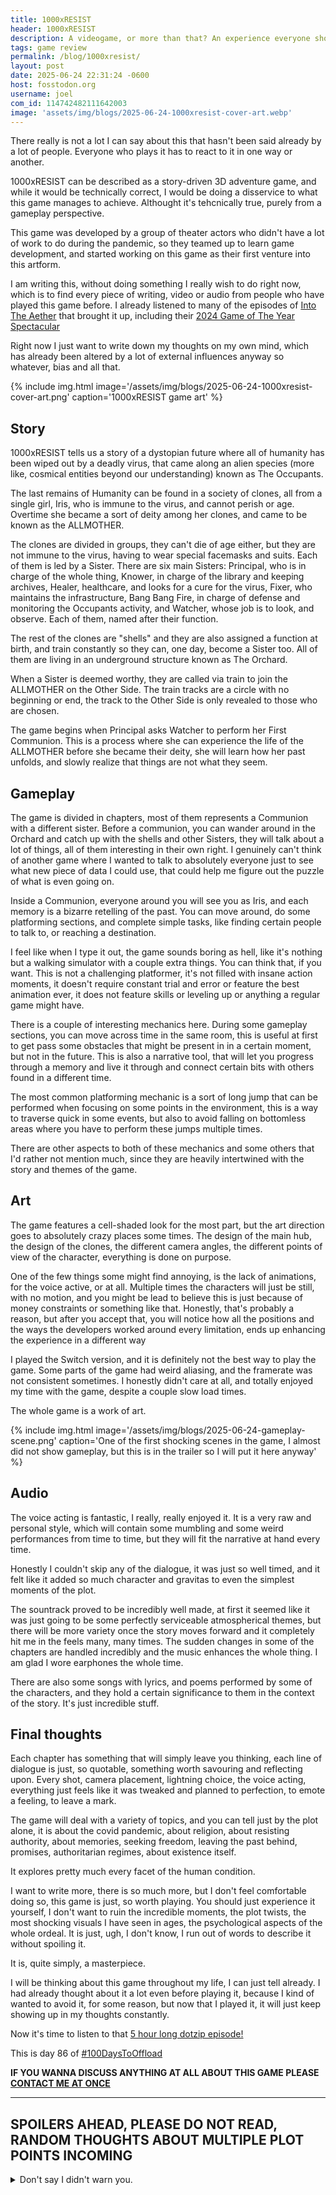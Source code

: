 ```yaml
---
title: 1000xRESIST
header: 1000xRESIST
description: A videogame, or more than that? An experience everyone should have at some point, in my honest opinion. One of the best indie games of last year, and one of the most incredible experiences I've had in this artform.
tags: game review
permalink: /blog/1000xresist/
layout: post
date: 2025-06-24 22:31:24 -0600
host: fosstodon.org
username: joel
com_id: 114742482111642003
image: 'assets/img/blogs/2025-06-24-1000xresist-cover-art.webp'
---
```


There really is not a lot I can say about this that hasn't been said already by a lot of people. Everyone who plays it has to react to it in one way or another.

1000xRESIST can be described as a story-driven 3D adventure game, and while it would be technically correct, I would be doing a disservice to what this game manages to achieve. Althought it's tehcnically true, purely from a gameplay perspective.

This game was developed by a group of theater actors who didn't have a lot of work to do during the pandemic, so they teamed up to learn game development, and started working on this game as their first venture into this artform.

I am writing this, without doing something I really wish to do right now, which is to find every piece of writing, video or audio from people who have played this game before. I already listened to many of the episodes of [Into The Aether](https://intothecast.online) that brought it up, including their [2024 Game of The Year Spectacular](https://intothecast.transistor.fm/episodes/the-2024-game-of-the-year-spectacular) 

Right now I just want to write down my thoughts on my own mind, which has already been altered by a lot of external influences anyway so whatever, bias and all that.

{% include img.html image='/assets/img/blogs/2025-06-24-1000xresist-cover-art.png' caption='1000xRESIST game art' %}

## Story

1000xRESIST tells us a story of a dystopian future where all of humanity has been wiped out by a deadly virus, that came along an alien species (more like, cosmical entities beyond our understanding) known as The Occupants.

The last remains of Humanity can be found in a society of clones, all from a single girl, Iris, who is immune to the virus, and cannot perish or age. Overtime she became a sort of deity among her clones, and came to be known as the ALLMOTHER.

The clones are divided in groups, they can't die of age either, but they are not immune to the virus, having to wear special facemasks and suits. Each of them is led by a Sister. There are six main Sisters: Principal, who is in charge of the whole thing, Knower, in charge of the library and keeping archives, Healer, healthcare, and looks for a cure for the virus, Fixer, who maintains the infrastructure, Bang Bang Fire, in charge of defense and monitoring the Occupants activity, and Watcher, whose job is to look, and observe. Each of them, named after their function.

The rest of the clones are "shells" and they are also assigned a function at birth, and train constantly so they can, one day, become a Sister too. All of them are living in an underground structure known as The Orchard.

When a Sister is deemed worthy, they are called via train to join the ALLMOTHER on the Other Side. The train tracks are a circle with no beginning or end, the track to the Other Side is only revealed to those who are chosen.

The game begins when Principal asks Watcher to perform her First Communion. This is a process where she can experience the life of the ALLMOTHER before she became their deity, she will learn how her past unfolds, and slowly realize that things are not what they seem.

## Gameplay


The game is divided in chapters, most of them represents a Communion with a different sister. Before a communion, you can wander around in the Orchard and catch up with the shells and other Sisters, they will talk about a lot of things, all of them interesting in their own right. I genuinely can't think of another game where I wanted to talk to absolutely everyone just to see what new piece of data I could use, that could help me figure out the puzzle of what is even going on.

Inside a Communion, everyone around you will see you as Iris, and each memory is a bizarre retelling of the past. You can move around, do some platforming sections, and complete simple tasks, like finding certain people to talk to, or reaching a destination.

I feel like when I type it out, the game sounds boring as hell, like it's nothing but a walking simulator with a couple extra things. You can think that, if you want. This is not a challenging platformer, it's not filled with insane action moments, it doesn't require constant trial and error or feature the best animation ever, it does not feature skills or leveling up or anything a regular game might have.

There is a couple of interesting mechanics here. During some gameplay sections, you can move across time in the same room, this is useful at first to get pass some obstacles that might be present in in a certain moment, but not in the future. This is also a narrative tool, that will let you progress through a memory and live it through and connect certain bits with others found in a different time.

The most common platforming mechanic is a sort of long jump that can be performed when focusing on some points in the environment, this is a way to traverse quick in some events, but also to avoid falling on bottomless areas where you have to perform these jumps multiple times.

There are other aspects to both of these mechanics and some others that I'd rather not mention much, since they are heavily intertwined with the story and themes of the game.

## Art

The game features a cell-shaded look for the most part, but the art direction goes to absolutely crazy places some times. The design of the main hub, the design of the clones, the different camera angles, the different points of view of the character, everything is done on purpose.

One of the few things some might find annoying, is the lack of animations, for the voice active, or at all. Multiple times the characters will just be still, with no motion, and you might be lead to believe this is just because of money constraints or something like that. Honestly, that's probably a reason, but after you accept that, you will notice how all the positions and the ways the developers worked around every limitation, ends up enhancing the experience in a different way

I played the Switch version, and it is definitely not the best way to play the game. Some parts of the game had weird aliasing, and the framerate was not consistent sometimes. I honestly didn't care at all, and totally enjoyed my time with the game, despite a couple slow load times.

The whole game is a work of art.

{% include img.html image='/assets/img/blogs/2025-06-24-gameplay-scene.png' caption='One of the first shocking scenes in the game, I almost did not show gameplay, but this is in the trailer so I will put it here anyway' %}

## Audio

The voice acting is fantastic, I really, really enjoyed it. It is a very raw and personal style, which will contain some mumbling and some weird performances from time to time, but they will fit the narrative at hand every time.

Honestly I couldn't skip any of the dialogue, it was just so well timed, and it felt like it added so much character and gravitas to even the simplest moments of the plot.

The sountrack proved to be incredibly well made, at first it seemed like it was just going to be some perfectly serviceable atmospherical themes, but there will be more variety once the story moves forward and it completely hit me in the feels many, many times. The sudden changes in some of the chapters are handled incredibly and the music enhances the whole thing. I am glad I wore earphones the whole time.

There are also some songs with lyrics, and poems performed by some of the characters, and they hold a certain significance to them in the context of the story. It's just incredible stuff.


## Final thoughts

Each chapter has something that will simply leave you thinking, each line of dialogue is just, so quotable, something worth savouring and reflecting upon. Every shot, camera placement, lightning choice, the voice acting, everything just feels like it was tweaked and planned to perfection, to emote a feeling, to leave a mark. 

The game will deal with a variety of topics, and you can tell just by the plot alone, it is about the covid pandemic, about religion, about resisting authority, about memories, seeking freedom, leaving the past behind, promises, authoritarian regimes, about existence itself.

It explores pretty much every facet of the human condition.

I want to write more, there is so much more, but I don't feel comfortable doing so, this game is just, so worth playing. You should just experience it yourself, I don't want to ruin the incredible moments, the plot twists, the most shocking visuals I have seen in ages, the psychological aspects of the whole ordeal. It is just, ugh, I don't know, I run out of words to describe it without spoiling it.

It is, quite simply, a masterpiece.

I will be thinking about this game throughout my life, I can just tell already. I had already thought about it a lot even before playing it, because I kind of wanted to avoid it, for some reason, but now that I played it, it will just keep showing up in my thoughts constantly.

Now it's time to listen to that [5 hour long dotzip episode!](https://share.transistor.fm/s/9180106a)

This is day 86 of [#100DaysToOffload](https://100daystooffload.com)

**IF YOU WANNA DISCUSS ANYTHING AT ALL ABOUT THIS GAME PLEASE [CONTACT ME AT ONCE](/contact)**

***

## SPOILERS AHEAD, PLEASE DO NOT READ, RANDOM THOUGHTS ABOUT MULTIPLE PLOT POINTS INCOMING

<details markdown=1>
<summary>
Don't say I didn't warn you. 
</summary>

There will be spoilers from now on, because I need to talk about stuff. These are just random thoughts about random things I am thinking about, so yeah, there you go.

Watcher is such an interesting character, but, it turns out, you are actually living her memories, of her First Communion, while you are actually someone else entirely? It's a memory within a memory, and it is all for the sake of achieving true freedom. Also, the reveal that she had actually dont 800+ communions all for the sake of overloading the Source was insane and it makes me wonder if there are signs of that throughout the game.

Principal/Youngest's story completely broke me though, going through all of that and being completely misunderstood. I really feel for her. That shot where she is just looking at the stars on the fake night sky of the Orchard, while she's saying *"I try to do everything right, to be loved..."* is absolutely gut-wrenching.

The Occupants are not that bad, but the language and the way they communicate is simply deadly for humans, at least until they find Iris and figure something out. The design is clearly inspired by Evangelion, which is of course inspired by some religious imagery. I wonder where the headless idea came from. It's funny, because in some places in Mexico there are catholic buildings with headless statues on them, this is the case because of the *Guerras Cristeras* an event where Catholic leaders movilized the people because the government wanted control over birth certificates, lands that belonged to the Church, and similar things, it's a really interesting piece of Mexican history, and the statues were destroyed as a form of protest.

I can't help but wonder if linguists really tried everything they could to interact with these beings, obviously hazmat suits worked to keep the virus away, but I wonder if they could have done something different.

Was the piano out of tune or how did they say Bach was dissonant, I don't understand! Although, I really loved the scene where you can use certain phrases to communicate with one of The Occupants and understand just a bit more what's going on. The call back from "Resonance" to "Dissonance" was something I didn't miss! Super cool.

That real life video portion, just, wow. Such a choice was crazy to see, and beautifully filmed too.

Blue is awesome, even though she could have felt empty or betrayed or just as a "tool" she finds a purpose and a fight worth fighting for. Although I guess she was also planning, or willing, to kill herself for the sake of revenge. That would have been quite a different game. I can't help but wonder why they thought she was the culprit so quickly, did they have cameras or what?

Jiao is one of the most interesting characters here. Was everything just a reflection of Iris' psyche? or was her involvement in so many things real? The wiki says there are "Jiao Entities" that you can talk to, so I guess it was a sort of construct from Iris' memories.

Obviously only Iris clones had the gift of immortality, but I kinda wonder why they didn't just clone the regular folks from the 50 to at least have a more diverse society? I *think* they might have done this at first, or did they have relationships? Since I believe some of the people hadn't seen the outside before, I don't know.

There is also a Jiao Prime, do the Jiao's have immortality too? or is it something left unexplained? No idea!

The sequence where Iris and Jiao run away from an Occupant is one of the craziest moments in the game, the way it develops is amazing, and how we see it from multiple angles multiple times was just insane. Is this also the moment where the Occupant gains an interest in Iris? I still don't understand why she was chosen? Was Jiao somehow involved, almost as if "she follows this girl, let's do so too" kinda deal?

The Sisters in general were so cool, I really loved Knower and Healer and Fixer and BBF, they all had great developments and unique traits, I don't know if I can pick one above others, but of course Watcher is my favorite. I really, really liked talking to Bartender too, and to the Library girl who just absolutely devoured every archive and talked about the meaning behind poems and stuff. The death of them was also so, so sad, they crushed me.

For my finale, I turned off the lights to the Red Guard, the religious zealots and Capital Red, and left the rest. That epilogue was just really something, I was so happy and so sad to see the end of it. It will stay with me for quite a while

</details>
